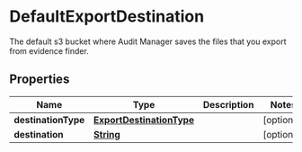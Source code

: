 

# DefaultExportDestination

The default s3 bucket where Audit Manager saves the files that you export from evidence finder.

## Properties

| Name | Type | Description | Notes |
|------------ | ------------- | ------------- | -------------|
|**destinationType** | [**ExportDestinationType**](ExportDestinationType.md) |  |  [optional] |
|**destination** | [**String**](String.md) |  |  [optional] |



